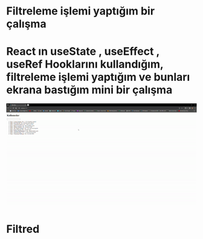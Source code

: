 # Filtreleme işlemi yaptığım bir çalışma

# React ın useState , useEffect , useRef Hooklarını kullandığım, filtreleme işlemi yaptığım ve bunları ekrana bastığım mini bir çalışma

![](filtred.gif)
# Filtred
